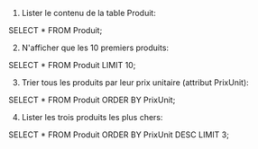 
1. Lister le contenu de la table Produit:

SELECT *
FROM Produit;

2. N'afficher que les 10 premiers produits:

SELECT *
FROM Produit
LIMIT 10;

3. Trier tous les produits par leur prix unitaire (attribut PrixUnit):

SELECT *
FROM Produit
ORDER BY PrixUnit;

4. Lister les trois produits les plus chers:

SELECT *
FROM Produit
ORDER BY PrixUnit DESC
LIMIT 3;